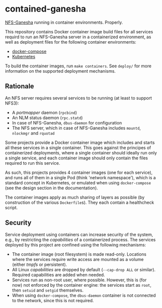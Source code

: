 contained-ganesha
=================
[NFS-Ganesha](https://nfs-ganesha.github.io) running in container environments. Properly.

This repository contains Docker container image build files for all services
requird to run an NFS-Ganesha server in a containerized environment, as well
as deployment files for the following container environments:

- [docker-compose](https://docs.docker.com/compose/)
- [Kubernetes](https://kubernetes.io)

To build the container images, run `make containers`. See `deploy/` for more
information on the supported deployment mechanisms.

Rationale
---------
An NFS server requires several services to be running (at least to support
NFS3):

- A *portmapper* daemon (`rpcbind`)
- An NLM status daemon (`rpc.statd`)
- In case of NFS-Ganesha, `dbus-daemon` for configuration
- The NFS server, which in case of NFS-Ganesha includes `mountd`, `nlockmgr`
  and `rquotad`

Some projects provide a Docker container image which includes and starts all
these services in a single container. This goes against the principes of
containerized deployments, where a single container should ideally run only a
single service, and each container image should only contain the files required
to run this service.

As such, this projects provides 4 container images (one for each service), and
runs all of them in a single Pod (think 'network namespace'), which is a
standard concept in Kubernetes, or emulated when using `docker-compose` (see
the design section in the documentation).

The container images apply as much sharing of layers as possible (by
construction of the various `Dockerfile`s). They each contain a healthcheck
script.

Security
--------
Service deployment using containers can increase security of the system, e.g.,
by restricting the *capabilities* of a containerized process. The services
deployed by this project are confined using the following mechanisms:

- The container image (root filesystem) is made read-only. Locations where the
  services require write access are mounted as a volume (either *tmpfs* or
  persistent).
- All Linux *capabilities* are dropped by default (`--cap-drop ALL` or
  similar). Required capabilities are added when needed.
- Services run as non-root user, where possible. However, this is (for now) not
  enforced by the container engine: the services start as `root`, then `setuid`
  and `setgid` themselves.
- When using `docker-compose`, the `dbus-daemon` container is not connected to
  the network, since this is not required.
